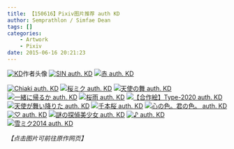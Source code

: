 ```yaml
---
title: 【150616】Pixiv图片推荐 auth KD
author: Semprathlon / Simfae Dean
tags: []
categories:
	- Artwork
	- Pixiv
date: 2015-06-16 20:21:23
---
```

<a href="http://www.pixiv.net/member_illust.php?id=395595" ><img src="__ASSETS_HOST_NAME__/2015/06/KD.jpg" alt="KD" /></a>作者头像
<a href=" http://www.pixiv.net/member_illust.php?mode=medium&illust_id=38686416"><img data-src="http://i1.pixiv.net/img-original/img/2013/09/23/00/07/43/38686416_p0.jpg" src="__ASSETS_HOST_NAME__/2015/06/SIN-auth.-KD.jpg" alt="SIN auth. KD"/></a>
<a href=" http://www.pixiv.net/member_illust.php?mode=medium&illust_id=44853545"><img data-src="http://i2.pixiv.net/img-original/img/2014/07/22/21/28/23/44853545_p0.jpg" src="__ASSETS_HOST_NAME__/2015/06/44853545_p0.jpg" alt="赤 auth. KD"/></a>

<!--more-->
<a href=" http://www.pixiv.net/member_illust.php?mode=medium&illust_id=48801905"><img data-src="http://i2.pixiv.net/img-original/img/2015/02/17/00/08/15/48801905_p0.jpg" src="__ASSETS_HOST_NAME__/2015/06/Chiaki-auth.-KD.jpg" alt="Chiaki auth. KD"/></a>
<a href=" http://www.pixiv.net/member_illust.php?mode=medium&illust_id=47249666"><img data-src="http://i3.pixiv.net/img-original/img/2014/11/25/00/05/45/47249666_p0.jpg" src="__ASSETS_HOST_NAME__/2015/06/47249666_p0.jpg" alt="桜ミク auth. KD"/></a>
<a href=" http://www.pixiv.net/member_illust.php?mode=medium&illust_id=46244443"><img data-src="http://i4.pixiv.net/img-original/img/2014/09/29/00/18/46/46244443_p0.jpg" src="__ASSETS_HOST_NAME__/2015/06/46244443_p0.jpg" alt="天使の舞 auth. KD"/></a>
<a href=" http://www.pixiv.net/member_illust.php?mode=medium&illust_id=47642536"><img data-src="http://i1.pixiv.net/img-original/img/2014/12/20/07/41/36/47642536_p0.jpg" src="__ASSETS_HOST_NAME__/2015/06/47642536_p0.jpg" alt="一緒に帰るか auth. KD"/></a>
<a href=" http://www.pixiv.net/member_illust.php?mode=medium&illust_id=42264178"><img data-src="http://i3.pixiv.net/img-original/img/2014/03/16/00/06/34/42264178_p0.jpg" src="__ASSETS_HOST_NAME__/2015/06/42264178_p0.jpg" alt="桜雨 auth. KD"/></a>
<a href=" http://www.pixiv.net/member_illust.php?mode=medium&illust_id=43454390"><img data-src="http://i3.pixiv.net/img-original/img/2014/05/12/00/28/09/43454390_p0.jpg" src="__ASSETS_HOST_NAME__/2015/06/43454390_p0.jpg" alt="【合作絵】Type-2020 auth. KD"/></a>
<a href=" http://www.pixiv.net/member_illust.php?mode=medium&illust_id=43539643"><img data-src="http://i4.pixiv.net/img-original/img/2014/05/17/00/45/03/43539643_p0.jpg" src="__ASSETS_HOST_NAME__/2015/06/43539643_p0.jpg" alt="天使が舞い降りた auth. KD"/></a>
<a href=" http://www.pixiv.net/member_illust.php?mode=medium&illust_id=44093836"><img data-src="http://i1.pixiv.net/img-original/img/2014/06/15/00/04/42/44093836_p0.jpg" src="__ASSETS_HOST_NAME__/2015/06/44093836_p0.jpg" alt="千本桜 auth. KD"/></a>
<a href=" http://www.pixiv.net/member_illust.php?mode=medium&illust_id=44274299"><img data-src="http://i4.pixiv.net/img-original/img/2014/06/24/00/03/57/44274299_p0.jpg" src="__ASSETS_HOST_NAME__/2015/06/44274299_p0.jpg" alt="心の色。君の色。 auth. KD"/></a>
<a href=" http://www.pixiv.net/member_illust.php?mode=medium&illust_id=38843201"><img data-src="http://i2.pixiv.net/img-original/img/2013/10/01/00/04/36/38843201_p0.jpg" src="__ASSETS_HOST_NAME__/2015/06/38843201_p0.jpg" alt="♡ auth. KD"/></a>
<a href=" http://www.pixiv.net/member_illust.php?mode=medium&illust_id=38938973"><img data-src="http://i2.pixiv.net/img-original/img/2013/10/06/00/10/05/38938973_p0.jpg" src="__ASSETS_HOST_NAME__/2015/06/38938973_p0.jpg" alt="謎の探偵美少女 auth. KD"/></a>
<a href=" http://www.pixiv.net/member_illust.php?mode=medium&illust_id=39930497"><img data-src="http://i2.pixiv.net/img-original/img/2013/11/25/00/03/22/39930497_p0.jpg" src="__ASSETS_HOST_NAME__/2015/06/39930497_p0.jpg" alt="♪ auth. KD"/></a>
<a href=" http://www.pixiv.net/member_illust.php?mode=medium&illust_id=41745586"><img data-src="http://i3.pixiv.net/img-original/img/2014/02/20/00/07/24/41745586_p0.jpg" src="__ASSETS_HOST_NAME__/2015/06/41745586_p0.jpg" alt="雪ミク2014 auth. KD"/></a>

<em>【点击图片可前往原作网页】</em>
